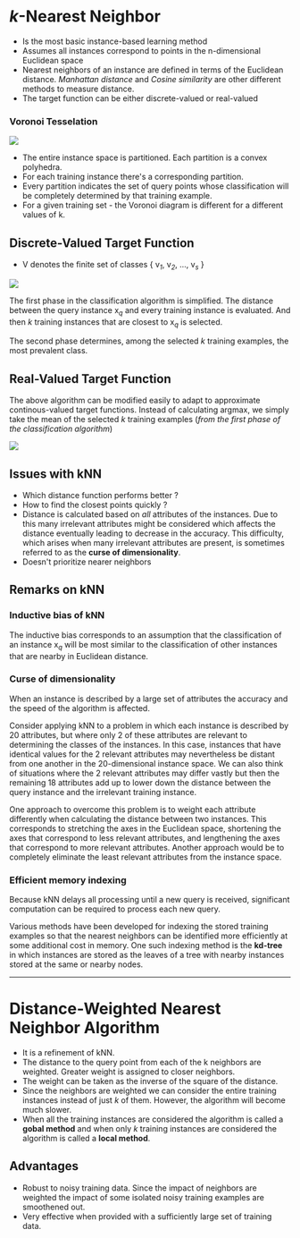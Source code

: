 # *k*-Nearest Neighbor

- Is the most basic instance-based learning method
- Assumes all instances correspond to points in the n-dimensional Euclidean space
- Nearest neighbors of an instance are defined in terms of the Euclidean distance. *Manhattan distance* and *Cosine similarity* are other different methods to measure distance.
- The target function can be either discrete-valued or real-valued

### Voronoi Tesselation

![](http://i.imgur.com/OlkyQp0.png)

- The entire instance space is partitioned. Each partition is a convex polyhedra. 
- For each training instance there's a corresponding partition.
- Every partition  indicates the set of query points whose classification will be completely determined by that training example.
- For a given training set - the Voronoi diagram is different for a different values of k.

## Discrete-Valued Target Function

- V denotes the finite set of classes { v<sub>*1*</sub>, v<sub>*2*</sub>, ..., v<sub>*s*</sub> }

![](http://i.imgur.com/bfb4QBQ.png)

The first phase in the classification algorithm is simplified. The distance between the query instance x<sub>*q*</sub> and every training instance is evaluated. And then *k* training instances that are closest to x<sub>*q*</sub> is selected.

The second phase determines, among the selected *k* training examples, the most prevalent class.

## Real-Valued Target Function

The above algorithm can be modified easily to adapt to approximate continous-valued target functions. Instead of calculating argmax, we simply take the mean of the selected *k* training examples (*from the first phase of the classification algorithm*)

![](http://i.imgur.com/L6OMLOK.png)

## Issues with kNN

- Which distance function performs better ?
- How to find the closest points quickly ?
- Distance is calculated based on *all* attributes of the instances. Due to this many irrelevant attributes might be considered which affects the distance eventually leading to decrease in the accuracy. This difficulty, which arises when many irrelevant attributes are present, is sometimes referred to as the **curse of dimensionality**.
- Doesn't prioritize nearer neighbors

## Remarks on kNN

### Inductive bias of kNN

The inductive bias corresponds to an assumption that the classification of an instance x<sub>*q*</sub> will be most similar to the classification of other instances that are nearby in Euclidean distance.


### Curse of dimensionality

When an instance is described by a large set of attributes the accuracy and the speed of the algorithm is affected. 

Consider applying kNN to a problem in which each instance is described by 20 attributes, but where only 2 of these attributes are relevant to determining the classes of the instances. In this case, instances that have identical values for the 2 relevant attributes may nevertheless be distant from one another in the 20-dimensional instance space. We can also think of situations where the 2 relevant attributes may differ vastly but then the remaining 18 attributes add up to lower down the distance between the query instance and the irrelevant training instance.

One approach to overcome this problem is to weight each attribute differently when calculating the distance between two instances. This corresponds to stretching the axes in the Euclidean space, shortening the axes that correspond to less relevant attributes, and lengthening the axes that correspond to more relevant attributes. Another approach would be to completely eliminate the least relevant attributes from the instance space.

### Efficient memory indexing

Because kNN delays all processing until a new query is received, significant computation can be required to process each new query. 

Various methods have been developed for indexing the stored training examples so that the nearest neighbors can be identified more efficiently at some additional cost in memory. One such indexing method is the **kd-tree** in which instances are stored as the leaves of a tree with nearby instances stored at the same or nearby nodes.

* * *

# Distance-Weighted Nearest Neighbor Algorithm

- It is a refinement of kNN.
- The distance to the query point from each of the k neighbors are weighted. Greater weight is assigned to closer neighbors.
- The weight can be taken as the inverse of the square of the distance.
- Since the neighbors are weighted we can consider the entire training instances instead of just *k* of them. However, the algorithm will become much slower. 
- When all the training instances are considered the algorithm is called a **gobal method** and when only *k* training instances are considered the algorithm is called a **local method**.

## Advantages 

- Robust to noisy training data. Since the impact of neighbors are weighted the impact of some isolated noisy training examples are smoothened out.
- Very effective when provided with a sufficiently large set of training data.